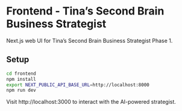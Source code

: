  # Frontend - Tina’s Second Brain Business Strategist
 
 Next.js web UI for Tina’s Second Brain Business Strategist Phase 1.
 
 ## Setup
 ```bash
 cd frontend
 npm install
 export NEXT_PUBLIC_API_BASE_URL=http://localhost:8000
 npm run dev
 ```
 
 Visit http://localhost:3000 to interact with the AI-powered strategist.